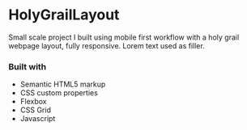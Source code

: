 # HolyGrailLayout

Small scale project I built using mobile first workflow with a holy grail webpage layout, fully responsive. Lorem text used as filler. 

### Built with

- Semantic HTML5 markup
- CSS custom properties
- Flexbox
- CSS Grid
- Javascript



